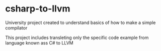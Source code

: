 # csharp-to-llvm
University project created to understand basics of how to make a simple compilator

This project includes transleting only the specific code example from language known ass C# to LLVM
